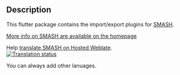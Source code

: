 ## Description

This flutter package contains the import/export plugins for [SMASH](https://github.com/geopaparazzi/smash).

[More info on SMASH are available on the homepage](https://www.geopaparazzi.org)

Help [translate SMASH on Hosted Weblate](https://hosted.weblate.org/engage/smash/). \
[![Translation status](https://hosted.weblate.org/widgets/smash/-/multi-auto.svg)](https://hosted.weblate.org/engage/smash/?utm_source=widget)

You can always add other lanuages.
